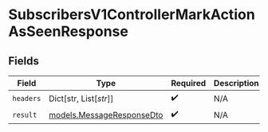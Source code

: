 # SubscribersV1ControllerMarkActionAsSeenResponse


## Fields

| Field                                                        | Type                                                         | Required                                                     | Description                                                  |
| ------------------------------------------------------------ | ------------------------------------------------------------ | ------------------------------------------------------------ | ------------------------------------------------------------ |
| `headers`                                                    | Dict[str, List[*str*]]                                       | :heavy_check_mark:                                           | N/A                                                          |
| `result`                                                     | [models.MessageResponseDto](../models/messageresponsedto.md) | :heavy_check_mark:                                           | N/A                                                          |